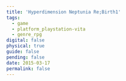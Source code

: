 ```yaml
---
title: 'Hyperdimension Neptunia Re;Birth1'
tags:
  - game
  - platform_playstation-vita
  - genre_rpg
digital: false
physical: true
guide: false
pending: false
date: 2015-03-17
permalink: false
---
```

